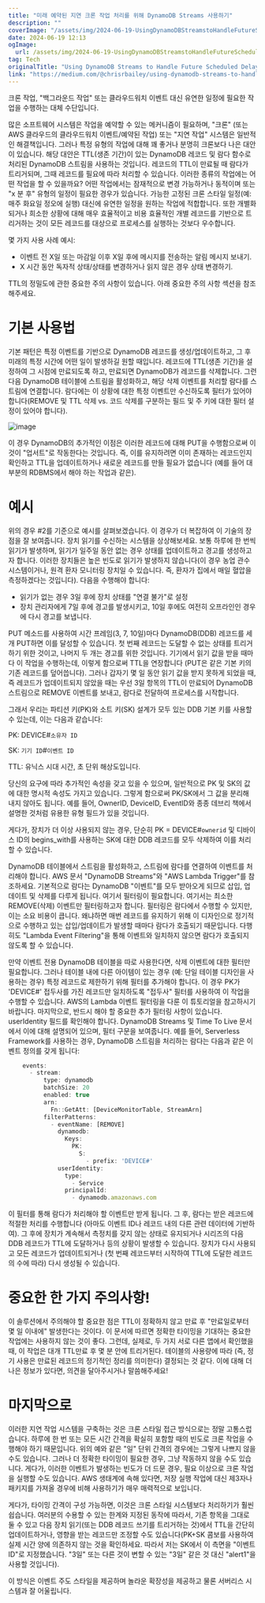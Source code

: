 ```yaml
---
title: "미래 예약된 지연 크론 작업 처리를 위해 DynamoDB Streams 사용하기"
description: ""
coverImage: "/assets/img/2024-06-19-UsingDynamoDBStreamstoHandleFutureScheduledDelayedCronJobs_0.png"
date: 2024-06-19 12:13
ogImage:
  url: /assets/img/2024-06-19-UsingDynamoDBStreamstoHandleFutureScheduledDelayedCronJobs_0.png
tag: Tech
originalTitle: "Using DynamoDB Streams to Handle Future Scheduled Delayed Cron Jobs"
link: "https://medium.com/@chrisrbailey/using-dynamodb-streams-to-handle-future-scheduled-delayed-cron-jobs-ea0d3a10e936"
---
```


크론 작업, "백그라운드 작업" 또는 클라우드워치 이벤트 대신 유연한 일정에 필요한 작업을 수행하는 대체 수단입니다.

많은 소프트웨어 시스템은 작업을 예약할 수 있는 메커니즘이 필요하며, "크론" (또는 AWS 클라우드의 클라우드워치 이벤트/예약된 작업) 또는 "지연 작업" 시스템은 일반적인 해결책입니다. 그러나 특정 유형의 작업에 대해 꽤 좋거나 분명히 크론보다 나은 대안이 있습니다. 해당 대안은 TTL(생존 기간)이 있는 DynamoDB 레코드 및 람다 함수로 처리된 DynamoDB 스트림을 사용하는 것입니다. 레코드의 TTL이 만료될 때 람다가 트리거되며, 그때 레코드를 필요에 따라 처리할 수 있습니다. 이러한 종류의 작업에는 어떤 작업을 할 수 있을까요? 어떤 작업에서는 잠재적으로 변경 가능하거나 동적이며 또는 "x 분 후" 유형의 일정이 필요한 경우가 있습니다. 가능한 고정된 크론 스타일 일정(예: 매주 화요일 정오에 실행) 대신에 유연한 일정을 원하는 작업에 적합합니다. 또한 개별화되거나 희소한 상황에 대해 매우 효율적이고 비용 효율적인 개별 레코드를 기반으로 트리거하는 것이 모든 레코드를 대상으로 프로세스를 실행하는 것보다 우수합니다.

몇 가지 사용 사례 예시:

- 이벤트 전 X일 또는 마감일 이후 X일 후에 메시지를 전송하는 알림 메시지 보내기.
- X 시간 동안 독자적 상태/상태를 변경하거나 읽지 않은 경우 상태 변경하기.

<div class="content-ad"></div>

TTL의 정밀도에 관한 중요한 주의 사항이 있습니다. 아래 중요한 주의 사항 섹션을 참조해주세요.

# 기본 사용법

기본 패턴은 특정 이벤트를 기반으로 DynamoDB 레코드를 생성/업데이트하고, 그 후 미래의 특정 시간에 어떤 일이 발생하길 원할 때입니다. 레코드에 TTL(생존 기간)을 설정하여 그 시점에 만료되도록 하고, 만료되면 DynamoDB가 레코드를 삭제합니다. 그런 다음 DynamoDB 테이블에 스트림을 활성화하고, 해당 삭제 이벤트를 처리할 람다를 스트림에 연결합니다. 람다에는 이 상황에 대한 특정 이벤트만 수신하도록 필터가 있어야 합니다(REMOVE 및 TTL 삭제 vs. 코드 삭제를 구분하는 필드 및 주 키에 대한 필터 설정이 있어야 합니다).

![image](/assets/img/2024-06-19-UsingDynamoDBStreamstoHandleFutureScheduledDelayedCronJobs_0.png)

<div class="content-ad"></div>

이 경우 DynamoDB의 추가적인 이점은 이러한 레코드에 대해 PUT을 수행함으로써 이것이 "업서트"로 작동한다는 것입니다. 즉, 이를 유지하려면 이미 존재하는 레코드인지 확인하고 TTL을 업데이트하거나 새로운 레코드를 만들 필요가 없습니다 (예를 들어 대부분의 RDBMS에서 해야 하는 작업과 같은).

# 예시

위의 경우 #2를 기준으로 예시를 살펴보겠습니다. 이 경우가 더 복잡하여 이 기술의 장점을 잘 보여줍니다. 장치 읽기를 수신하는 시스템을 상상해보세요. 보통 하루에 한 번씩 읽기가 발생하며, 읽기가 일주일 동안 없는 경우 상태를 업데이트하고 경고를 생성하고자 합니다. 이러한 장치들은 높은 빈도로 읽기가 발생하지 않습니다(이 경우 농업 관수 시스템이거나, 원격 환자 모니터링 장치일 수 있습니다. 즉, 환자가 집에서 매일 혈압을 측정하겠다는 것입니다). 다음을 수행해야 합니다:

- 읽기가 없는 경우 3일 후에 장치 상태를 "연결 불가"로 설정
- 장치 관리자에게 7일 후에 경고를 발생시키고, 10일 후에도 여전히 오프라인인 경우에 다시 경고를 보냅니다.

<div class="content-ad"></div>

PUT 메소드를 사용하여 시간 프레임(3, 7, 10일)마다 DynamoDB(DDB) 레코드를 세 개 PUT하면 이를 달성할 수 있습니다. 첫 번째 레코드는 도달할 수 없는 상태를 트리거하기 위한 것이고, 나머지 두 개는 경고를 위한 것입니다. 기기에서 읽기 값을 받을 때마다 이 작업을 수행하는데, 이렇게 함으로써 TTL을 연장합니다 (PUT은 같은 기본 키의 기존 레코드를 덮어씁니다). 그러나 갑자기 몇 일 동안 읽기 값을 받지 못하게 되었을 때, 즉 레코드가 업데이트되지 않았을 때는 우선 3일 항목의 TTL이 만료되어 DynamoDB 스트림으로 REMOVE 이벤트를 보내고, 람다로 전달하여 프로세스를 시작합니다.

그래서 우리는 파티션 키(PK)와 소트 키(SK) 설계가 모두 있는 DDB 기본 키를 사용할 수 있는데, 이는 다음과 같습니다:

PK: DEVICE#`소유자 ID`

SK: `기기 ID`#`이벤트 ID`

<div class="content-ad"></div>

TTL: 유닉스 시대 시간, 초 단위 해상도입니다.

당신의 요구에 따라 추가적인 속성을 갖고 있을 수 있으며, 일반적으로 PK 및 SK의 값에 대한 명시적 속성도 가지고 있습니다. 그렇게 함으로써 PK/SK에서 그 값을 분리해 내지 않아도 됩니다. 예를 들어, OwnerID, DeviceID, EventID와 종종 데브리 책에서 설명한 것처럼 유용한 유형 필드가 있을 것입니다.

게다가, 장치가 더 이상 사용되지 않는 경우, 단순히 PK = DEVICE#`ownerid` 및 디바이스 ID의 begins_with를 사용하는 SK에 대한 DDB 레코드를 모두 삭제하여 이를 처리할 수 있습니다.

DynamoDB 테이블에서 스트림을 활성화하고, 스트림에 람다를 연결하여 이벤트를 처리해야 합니다. AWS 문서 "DynamoDB Streams"와 "AWS Lambda Trigger"를 참조하세요. 기본적으로 람다는 DynamoDB "이벤트"를 모두 받아오게 되므로 삽입, 업데이트 및 삭제를 다루게 됩니다. 여기서 필터링이 필요합니다. 여기서는 최소한 REMOVE(삭제) 이벤트만 필터링하고자 합니다. 필터링은 람다에서 수행할 수 있지만, 이는 소요 비용이 큽니다. 왜냐하면 매번 레코드를 유지하기 위해 이 디자인으로 정기적으로 수행하고 있는 삽입/업데이트가 발생할 때마다 람다가 호출되기 때문입니다. 다행히도 "Lambda Event Filtering"을 통해 이벤트와 일치하지 않으면 람다가 호출되지 않도록 할 수 있습니다.

<div class="content-ad"></div>

만약 이벤트 전용 DynamoDB 테이블을 따로 사용한다면, 삭제 이벤트에 대한 필터만 필요합니다. 그러나 테이블 내에 다른 아이템이 있는 경우 (예: 단일 테이블 디자인을 사용하는 경우) 특정 레코드로 제한하기 위해 필터를 추가해야 합니다. 이 경우 PK가 'DEVICE#' 접두사를 가진 레코드만 일치하도록 "접두사" 필터를 사용하여 이 작업을 수행할 수 있습니다. AWS의 Lambda 이벤트 필터링을 다룬 이 튜토리얼을 참고하시기 바랍니다. 마지막으로, 반드시 해야 할 중요한 추가 필터링 사항이 있습니다. userIdentity 필드를 확인해야 합니다. DynamoDB Streams 및 Time To Live 문서에서 이에 대해 설명되어 있으며, 필터 구문을 보여줍니다. 예를 들어, Serverless Framework를 사용하는 경우, DynamoDB 스트림을 처리하는 람다는 다음과 같은 이벤트 정의를 갖게 됩니다:

```js
    events:
      - stream:
          type: dynamodb
          batchSize: 20
          enabled: true
          arn:
            Fn::GetAtt: [DeviceMonitorTable, StreamArn]
          filterPatterns:
            - eventName: [REMOVE]
              dynamodb:
                Keys:
                  PK:
                    S:
                      - prefix: 'DEVICE#'
              userIdentity:
                type:
                  - Service
                principalId:
                  - dynamodb.amazonaws.com
```

이 필터를 통해 람다가 처리해야 할 이벤트만 받게 됩니다. 그 후, 람다는 받은 레코드에 적절한 처리를 수행합니다 (아마도 이벤트 ID나 레코드 내의 다른 관련 데이터에 기반하여). 그 후에 장치가 계속해서 측정치를 갖지 않는 상태로 유지되거나 시리즈의 다음 DDB 레코드가 TTL에 도달하거나 등의 상황이 발생할 수 있습니다. 장치가 다시 사용되고 모든 레코드가 업데이트되거나 (첫 번째 레코드부터 시작하여 TTL에 도달한 레코드의 수에 따라) 다시 생성될 수 있습니다.

# 중요한 한 가지 주의사항!

<div class="content-ad"></div>

이 솔루션에서 주의해야 할 중요한 점은 TTL이 정확하지 않고 만료 후 "만료일로부터 몇 일 이내에" 발생한다는 것이다. 이 문서에 따르면 정확한 타이밍을 기대하는 중요한 작업에는 사용하지 않는 것이 좋다. 그런데, 실제로, 두 가지 서로 다른 앱에서 확인했을 때, 이 작업은 대개 TTL만료 후 몇 분 안에 트리거된다. 테이블의 사용량에 따라 (즉, 정기 사용은 만료된 레코드의 정기적인 정리를 의미한다) 결정되는 것 같다. 이에 대해 더 나은 정보가 있다면, 의견을 달아주시거나 말씀해주세요!

# 마지막으로

이러한 지연 작업 시스템을 구축하는 것은 크론 스타일 접근 방식으로는 정말 고통스럽습니다. 하루에 한 번 또는 모든 시간 간격을 확실히 포함할 때의 빈도로 크론 작업을 수행해야 하기 때문입니다. 위의 예와 같은 "일" 단위 간격의 경우에는 그렇게 나쁘지 않을 수도 있습니다. 그러나 더 정확한 타이밍이 필요한 경우, 그냥 작동하지 않을 수도 있습니다. 게다가, 이러한 이벤트가 발생하는 빈도가 더 드문 경우, 필요 이상으로 크론 작업을 실행할 수도 있습니다. AWS 생태계에 속해 있다면, 저장 실행 작업에 대신 제3자나 패키지를 가져올 경우에 비해 사용하기가 매우 매력적으로 보입니다.

게다가, 타이밍 간격이 구성 가능하면, 이것은 크론 스타일 시스템보다 처리하기가 훨씬 쉽습니다. 여러분의 수용할 수 있는 한계와 지정된 동작에 따라서, 기존 항목을 그대로 둘 수 있고 다음 장치 읽기(또는 DDB 레코드 쓰기를 트리거하는 것)에서 TTL을 간단히 업데이트하거나, 영향을 받는 레코드만 조정할 수도 있습니다(PK+SK 콤보를 사용하여 실제 시간 양에 의존하지 않는 것을 확인하세요. 따라서 저는 SK에서 이 측면을 "이벤트 ID"로 지정했습니다. "3일" 또는 다른 것이 변할 수 있는 "3일" 같은 것 대신 "alert1"을 사용할 것입니다).

<div class="content-ad"></div>

이 방식은 이벤트 주도 스타일을 제공하며 놀라운 확장성을 제공하고 물론 서버리스 시스템과 잘 어울립니다.
